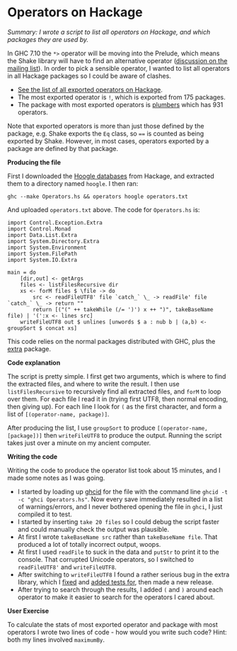 # Operators on Hackage

_Summary: I wrote a script to list all operators on Hackage, and which packages they are used by._

In GHC 7.10 the `*>` operator will be moving into the Prelude, which means the Shake library will have to find an alternative operator ([discussion on the mailing list](https://groups.google.com/d/msg/shake-build-system/KUot8nGP6i4/NVRIc_URTEEJ)). In order to pick a sensible operator, I wanted to list all operators in all Hackage packages so I could be aware of clashes.

* [See the list of all exported operators on Hackage](https://gist.github.com/ndmitchell/aa1e0944379a7429cedb#file-gistfile1-txt).
* The most exported operator is `!`, which is exported from 175 packages.
* The package with most exported operators is [plumbers](https://hackage.haskell.org/package/plumbers) which has 931 operators.

Note that exported operators is more than just those defined by the package, e.g. Shake exports the `Eq` class, so `==` is counted as being exported by Shake. However, in most cases, operators exported by a package are defined by that package.

**Producing the file**

First I downloaded the [Hoogle databases](http://hackage.haskell.org/packages/hoogle.tar.gz) from Hackage, and extracted them to a directory named `hoogle`. I then ran:

    ghc --make Operators.hs && operators hoogle operators.txt

And uploaded `operators.txt` above. The code for `Operators.hs` is:

    import Control.Exception.Extra
    import Control.Monad
    import Data.List.Extra
    import System.Directory.Extra
    import System.Environment
    import System.FilePath
    import System.IO.Extra
    
    main = do
        [dir,out] <- getArgs
        files <- listFilesRecursive dir
        xs <- forM files $ \file -> do
            src <- readFileUTF8' file `catch_` \_ -> readFile' file `catch_` \_ -> return ""
            return [("(" ++ takeWhile (/= ')') x ++ ")", takeBaseName file) | '(':x <- lines src]
        writeFileUTF8 out $ unlines [unwords $ a : nub b | (a,b) <- groupSort $ concat xs]

This code relies on the normal packages distributed with GHC, plus the [extra](https://hackage.haskell.org/package/extra) package.

**Code explanation**

The script is pretty simple. I first get two arguments, which is where to find the extracted files, and where to write the result. I then use `listFilesRecursive` to recursively find all extracted files, and `forM` to loop over them. For each file I read it in (trying first UTF8, then normal encoding, then giving up). For each line I look for `(` as the first character, and form a list of `[(operator-name, package)]`.

After producing the list, I use `groupSort` to produce `[(operator-name, [package])]` then `writeFileUTF8` to produce the output. Running the script takes just over a minute on my ancient computer.

**Writing the code**

Writing the code to produce the operator list took about 15 minutes, and I made some notes as I was going.

* I started by loading up [ghcid](https://hackage.haskell.org/package/ghcid) for the file with the command line `ghcid -t -c "ghci Operators.hs"`. Now every save immediately resulted in a list of warnings/errors, and I never bothered opening the file in `ghci`, I just compiled it to test.
* I started by inserting `take 20 files` so I could debug the script faster and could manually check the output was plausible.
* At first I wrote `takeBaseName src` rather than `takeBaseName file`. That produced a lot of totally incorrect output, woops.
* At first I used `readFile` to suck in the data and `putStr` to print it to the console. That corrupted Unicode operators, so I switched to `readFileUTF8'` and `writeFileUTF8`.
* After switching to `writeFileUTF8` I found a rather serious bug in the extra library, which I [fixed](https://github.com/ndmitchell/extra/commit/1f9f4c9ccd1c5b69826114dbae67be8ba93b23d6) and [added tests for](https://github.com/ndmitchell/extra/commit/c63419d1d1f9e4f6649030c29a71fd896f1b2283), then made a new release.
* After trying to search through the results, I added `(` and `)` around each operator to make it easier to search for the operators I cared about.

**User Exercise**

To calculate the stats of most exported operator and package with most operators I wrote two lines of code - how would you write such code? Hint: both my lines involved `maximumBy`.
